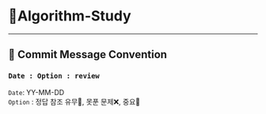 # 📌Algorithm-Study
***
## 🔎 Commit Message Convention
### `Date : Option : review`
`Date`: YY-MM-DD\
`Option` : 정답 참조 유무🔎, 못푼 문제❌, 중요📌